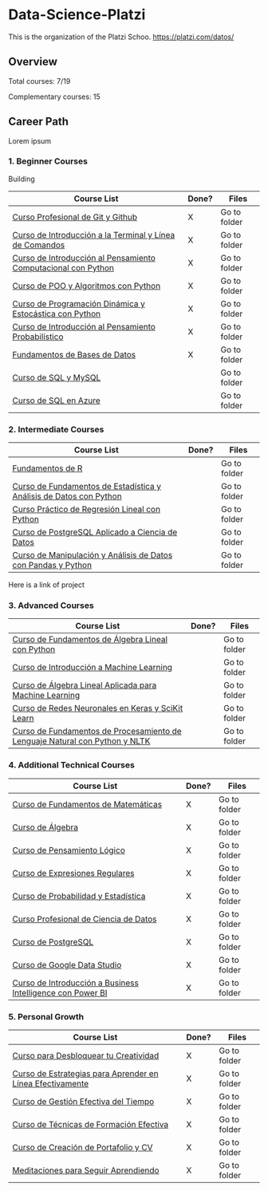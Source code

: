 # Data-Science-Platzi
This is the organization of the Platzi Schoo. https://platzi.com/datos/



## Overview

Total courses: 7/19

Complementary courses: 15





## Career Path

Lorem ipsum 

### 1. Beginner Courses

Building

| Course List                                                  | Done? | Files        |
| ------------------------------------------------------------ | ----- | ------------ |
| [Curso Profesional de Git y Github](https://platzi.com/cursos/git-github/) | X     | Go to folder |
| [Curso de Introducción a la Terminal y Línea de Comandos]()  | X     | Go to folder |
| [Curso de Introducción al Pensamiento Computacional con Python]() | X     | Go to folder |
| [Curso de POO y Algoritmos con Python]()                     | X     | Go to folder |
| [Curso de Programación Dinámica y Estocástica con Python]()  | X     | Go to folder |
| [Curso de Introducción al Pensamiento Probabilístico](https://platzi.com/cursos/probabilistica/) | X     | Go to folder |
| [Fundamentos de Bases de Datos](platzi.com/cursos/bd/)       | X     | Go to folder |
| [Curso de SQL y MySQL](platzi.com/cursos/sql-mysql/)         |       | Go to folder |
| [Curso de SQL en Azure](platzi.com/cursos/sql-azure/)        |       | Go to folder |

### 2. Intermediate Courses

| Course List                                                  | Done? | Files        |
| ------------------------------------------------------------ | ----- | ------------ |
| [Fundamentos de R](platzi.com/cursos/fundamentos-r/)         |       | Go to folder |
| [Curso de Fundamentos de Estadística y Análisis de Datos con Python](platzi.com/cursos/estadistica-python/) |       | Go to folder |
| [Curso Práctico de Regresión Lineal con Python](platzi.com/cursos/regresion-python/) |       | Go to folder |
| [Curso de PostgreSQL Aplicado a Ciencia de Datos](platzi.com/cursos/postgresql-datos/) |       | Go to folder |
| [Curso de Manipulación y Análisis de Datos con Pandas y Python](platzi.com/cursos/pandas/) |       | Go to folder |

Here is a link of project

### 3. Advanced Courses

| Course List                                                  | Done? | Files        |
| ------------------------------------------------------------ | ----- | ------------ |
| [Curso de Fundamentos de Álgebra Lineal con Python](platzi.com/cursos/algebra-lineal/) |       | Go to folder |
| [Curso de Introducción a Machine Learning](https://platzi.com/cursos/machine-learning/) |       | Go to folder |
| [Curso de Álgebra Lineal Aplicada para Machine Learning](platzi.com/cursos/algebra-ml/) |       | Go to folder |
| [Curso de Redes Neuronales en Keras y SciKit Learn](platzi.com/cursos/keras-neural-networks/) |       | Go to folder |
| [Curso de Fundamentos de Procesamiento de Lenguaje Natural con Python y NLTK](platzi.com/cursos/python-lenguaje-natural/) |       | Go to folder |

### 4. Additional Technical Courses

| Course List                                                  | Done? | Files        |
| ------------------------------------------------------------ | ----- | ------------ |
| [Curso de Fundamentos de Matemáticas](platzi.com/cursos/fundamentos-matematicas/) | X     | Go to folder |
| [Curso de Álgebra](https://platzi.com/cursos/algebra/)       | X     | Go to folder |
| [Curso de Pensamiento Lógico](platzi.com/cursos/pensamiento-logico/) | X     | Go to folder |
| [Curso de Expresiones Regulares](platzi.com/cursos/expresiones-regulares/) | X     | Go to folder |
| [Curso de Probabilidad y Estadística](platzi.com/cursos/probabilidad-estadistica/) | X     | Go to folder |
| [Curso Profesional de Ciencia de Datos](platzi.com/cursos/data/) | X     | Go to folder |
| [Curso de PostgreSQL](platzi.com/cursos/postgresql/)         | X     | Go to folder |
| [Curso de Google Data Studio](platzi.com/cursos/data-studio/) | X     | Go to folder |
| [Curso de Introducción a Business Intelligence con Power BI](platzi.com/cursos/business-intelligence/) | X     | Go to folder |

### 5. Personal Growth

| Course List                                                  | Done? | Files        |
| ------------------------------------------------------------ | ----- | ------------ |
| [Curso para Desbloquear tu Creatividad](https://platzi.com/cursos/desbloquea-creatividad/) | X     | Go to folder |
| [Curso de Estrategias para Aprender en Línea Efectivamente](https://platzi.com/cursos/aprender/) | X     | Go to folder |
| [Curso de Gestión Efectiva del Tiempo](https://platzi.com/cursos/gestion-tiempo/) | X     | Go to folder |
| [Curso de Técnicas de Formación Efectiva](https://platzi.com/cursos/formacion/) | X     | Go to folder |
| [Curso de Creación de Portafolio y CV](https://platzi.com/cursos/portafolios/) | X     | Go to folder |
| [Meditaciones para Seguir Aprendiendo](platzi.com/cursos/meditacion/) | X     | Go to folder |